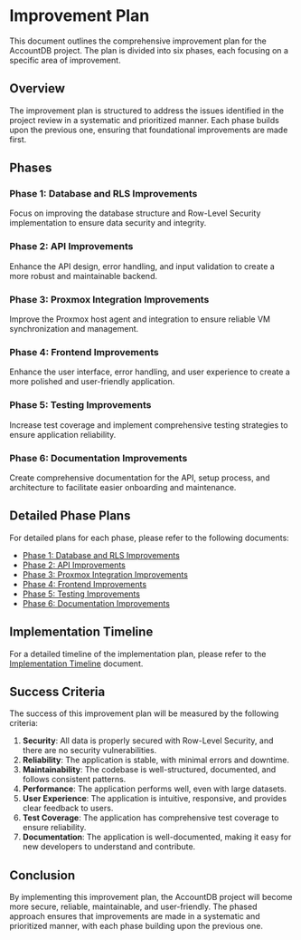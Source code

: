 # Improvement Plan

This document outlines the comprehensive improvement plan for the AccountDB project. The plan is divided into six phases, each focusing on a specific area of improvement.

## Overview

The improvement plan is structured to address the issues identified in the project review in a systematic and prioritized manner. Each phase builds upon the previous one, ensuring that foundational improvements are made first.

## Phases

### Phase 1: Database and RLS Improvements
Focus on improving the database structure and Row-Level Security implementation to ensure data security and integrity.

### Phase 2: API Improvements
Enhance the API design, error handling, and input validation to create a more robust and maintainable backend.

### Phase 3: Proxmox Integration Improvements
Improve the Proxmox host agent and integration to ensure reliable VM synchronization and management.

### Phase 4: Frontend Improvements
Enhance the user interface, error handling, and user experience to create a more polished and user-friendly application.

### Phase 5: Testing Improvements
Increase test coverage and implement comprehensive testing strategies to ensure application reliability.

### Phase 6: Documentation Improvements
Create comprehensive documentation for the API, setup process, and architecture to facilitate easier onboarding and maintenance.

## Detailed Phase Plans

For detailed plans for each phase, please refer to the following documents:

- [Phase 1: Database and RLS Improvements](phase1/database_rls_improvements.md)
- [Phase 2: API Improvements](phase2/api_improvements.md)
- [Phase 3: Proxmox Integration Improvements](phase3/proxmox_integration_improvements.md)
- [Phase 4: Frontend Improvements](phase4/frontend_improvements.md)
- [Phase 5: Testing Improvements](phase5/testing_improvements.md)
- [Phase 6: Documentation Improvements](phase6/documentation_improvements.md)

## Implementation Timeline

For a detailed timeline of the implementation plan, please refer to the [Implementation Timeline](../implementation_timeline/timeline.md) document.

## Success Criteria

The success of this improvement plan will be measured by the following criteria:

1. **Security**: All data is properly secured with Row-Level Security, and there are no security vulnerabilities.
2. **Reliability**: The application is stable, with minimal errors and downtime.
3. **Maintainability**: The codebase is well-structured, documented, and follows consistent patterns.
4. **Performance**: The application performs well, even with large datasets.
5. **User Experience**: The application is intuitive, responsive, and provides clear feedback to users.
6. **Test Coverage**: The application has comprehensive test coverage to ensure reliability.
7. **Documentation**: The application is well-documented, making it easy for new developers to understand and contribute.

## Conclusion

By implementing this improvement plan, the AccountDB project will become more secure, reliable, maintainable, and user-friendly. The phased approach ensures that improvements are made in a systematic and prioritized manner, with each phase building upon the previous one.
